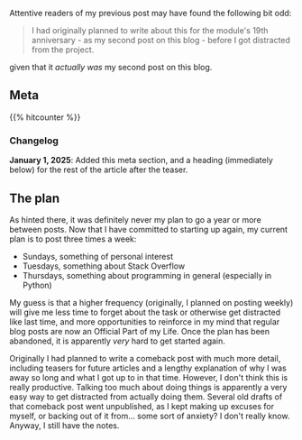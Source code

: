<!--
.. title:  Ah yes, I'm back, by the way
.. categories: meta
-->

Attentive readers of my previous post may have found the following bit odd:

> I had originally planned to write about this for the module's 19th anniversary - as my second post on this blog - before I got distracted from the project.

given that it *actually was* my second post on this blog.

<!-- TEASER_END -->

## Meta

{{% hitcounter %}}

### Changelog

**January 1, 2025**: Added this meta section, and a heading (immediately below) for the rest of the article after the teaser.

## The plan

As hinted there, it was definitely never my plan to go a year or more between posts. Now that I have committed to starting up again, my current plan is to post three times a week:

* Sundays, something of personal interest
* Tuesdays, something about Stack Overflow
* Thursdays, something about programming in general (especially in Python)

My guess is that a higher frequency (originally, I planned on posting weekly) will give me less time to forget about the task or otherwise get distracted like last time, and more opportunities to reinforce in my mind that regular blog posts are now an Official Part of my Life. Once the plan has been abandoned, it is apparently *very* hard to get started again.

Originally I had planned to write a comeback post with much more detail, including teasers for future articles and a lengthy explanation of why I was away so long and what I got up to in that time. However, I don't think this is really productive. Talking too much about doing things is apparently a very easy way to get distracted from actually doing them. Several old drafts of that comeback post went unpublished, as I kept making up excuses for myself, or backing out of it from... some sort of anxiety? I don't really know. Anyway, I still have the notes.
